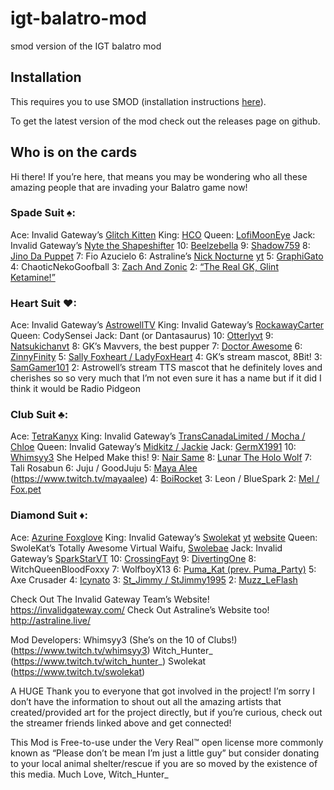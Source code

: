 # igt-balatro-mod
smod version of the IGT balatro mod

## Installation
This requires you to use SMOD (installation instructions [here](https://github.com/Steamodded/smods/wiki)).

To get the latest version of the mod check out the releases page on github.


## Who is on the cards

Hi there! If you’re here, that means you may be wondering who all these amazing people that
are invading your Balatro game now!

### Spade Suit ♠:
Ace: Invalid Gateway’s [Glitch Kitten](https://www.twitch.tv/glitch_kitten)
King: [HCO](https://www.youtube.com/@HeyHCO)
Queen: [LofiMoonEye](https://www.twitch.tv/lofimooneye)
Jack: Invalid Gateway’s [Nyte the Shapeshifter](https://www.twitch.tv/nyte_shifter)
10: [Beelzebella](https://www.twitch.tv/beelzebellaofficial)
9: [Shadow759](https://www.youtube.com/@shadow759)
8: [Jino Da Puppet](https://www.twitch.tv/jinodapuppet)
7: Fio Azucielo
6: Astraline’s [Nick Nocturne](https://www.twitch.tv/nick_nocturne) [yt](https://www.youtube.com/@NightMind)
5: [GraphiGato](https://www.twitch.tv/graphigato)
4: ChaoticNekoGoofball
3: [Zach And Zonic](https://www.twitch.tv/zachandzonic)
2: [“The Real GK, Glint Ketamine!”](https://youtu.be/gJ6NVQ0ZNnk?t=612)

### Heart Suit ♥:
Ace: Invalid Gateway’s [AstrowellTV](https://www.twitch.tv/astrowelltv)
King: Invalid Gateway’s [RockawayCarter](https://www.twitch.tv/rockawaycarter)
Queen: CodySensei
Jack: Dant (or Dantasaurus)
10: [Otterlyvt](https://www.twitch.tv/otterlyvt)
9: [Natsukichanvt](https://www.twitch.tv/natsukichanvt)
8: GK’s Mavvers, the best pupper
7: [Doctor Awesome](https://www.patreon.com/doctorawesome)
6: [ZinnyFinity](https://www.twitch.tv/zinnyfinity)
5: [Sally Foxheart / LadyFoxHeart](https://www.twitch.tv/ladyfoxheart)
4: GK’s stream mascot, 8Bit!
3: [SamGamer101](https://www.twitch.tv/samgamer101)
2: Astrowell’s stream TTS mascot that he definitely loves and cherishes so so very much that
I’m not even sure it has a name but if it did I think it would be Radio Pidgeon

### Club Suit ♣:
Ace: [TetraKanyx](https://www.twitch.tv/tetrakanyx)
King: Invalid Gateway’s [TransCanadaLimited / Mocha / Chloe](https://www.youtube.com/@TransCanadaLimited)
Queen: Invalid Gateway’s [Midkitz / Jackie](https://www.youtube.com/@MidKitz)
Jack: [GermX1991](https://www.twitch.tv/germx1991)
10: [Whimsyy3](https://www.twitch.tv/whimsyy3) She Helped Make this!
9: [Nair Same](https://www.youtube.com/@NairSame13)
8: [Lunar The Holo Wolf](https://x.com/LunarHoloWolf)
7: Tali Rosabun
6: Juju / GoodJuju
5: [Maya Alee](https://www.twitch.tv/mayaalee) (https://www.twitch.tv/mayaalee)
4: [BoiRocket](https://www.youtube.com/@boirocket)
3: Leon / BlueSpark
2: [Mel / Fox.pet](https://fox.pet/)

### Diamond Suit ♦:
Ace: [Azurine Foxglove](https://www.twitch.tv/azurinefoxglove)
King: Invalid Gateway’s [Swolekat](https://www.twitch.tv/swolekat) [yt](https://www.youtube.com/@swolekat_) [website](https://swolekat.info/)
Queen: SwoleKat’s Totally Awesome Virtual Waifu, [Swolebae](https://swolekat.info/avatars/)
Jack: Invalid Gateway’s [SparkStarVT](https://www.twitch.tv/sparkstarvt)
10: [CrossingFayt](https://www.twitch.tv/crossingfayt)
9: [DivertingOne](https://www.twitch.tv/verting1_)
8: WitchQueenBloodFoxxy
7: WolfboyX13
6: [Puma_Kat (prev. Puma_Party)](https://www.twitch.tv/puma_kat)
5: Axe Crusader
4: [Icynato](https://www.twitch.tv/icynato)
3: [St_Jimmy / StJimmy1995](https://www.twitch.tv/stjimmy1995)
2: [Muzz_LeFlash](https://www.twitch.tv/muzz_leflash)


Check Out The Invalid Gateway Team’s Website!
https://invalidgateway.com/
Check Out Astraline’s Website too!
http://astraline.live/


Mod Developers:
Whimsyy3 (She’s on the 10 of Clubs!) (https://www.twitch.tv/whimsyy3)
Witch_Hunter_ (https://www.twitch.tv/witch_hunter_)
Swolekat (https://www.twitch.tv/swolekat)

A HUGE Thank you to everyone that got involved in the project! I’m sorry I don’t have the
information to shout out all the amazing artists that created/provided art for the project directly,
but if you’re curious, check out the streamer friends linked above and get connected!

This Mod is Free-to-use under the Very Real™ open license more commonly known as “Please don’t be
mean I’m just a little guy” but consider donating to your local animal shelter/rescue if you are so moved by
the existence of this media.
Much Love,
Witch_Hunter_
